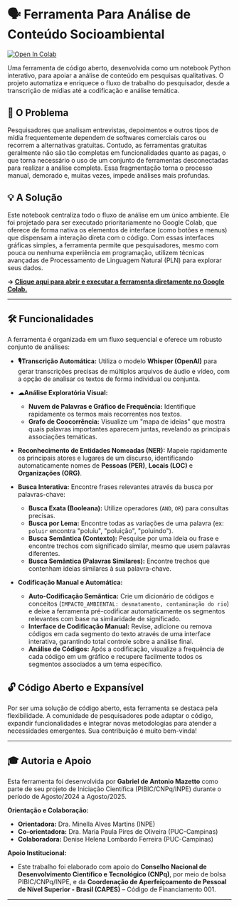 # 🗣️ Ferramenta Para Análise de Conteúdo Socioambiental

[![Open In Colab](https://colab.research.google.com/assets/colab-badge.svg)](https://colab.research.google.com/github/resiliencia-socioecologica-ic/Ferramenta_de_Analise_de_Conteudo/blob/main/Ferramenta_de_Analise_de_Conteudo.ipynb)


Uma ferramenta de código aberto, desenvolvida como um notebook Python interativo, para apoiar a análise de conteúdo em pesquisas qualitativas. O projeto automatiza e enriquece o fluxo de trabalho do pesquisador, desde a transcrição de mídias até a codificação e análise temática.

## 🎯 O Problema

Pesquisadores que analisam entrevistas, depoimentos e outros tipos de mídia frequentemente dependem de softwares comerciais caros ou recorrem a alternativas gratuitas. Contudo, as ferramentas gratuitas geralmente não são tão completas em funcionalidades quanto as pagas, o que torna necessário o uso de um conjunto de ferramentas desconectadas para realizar a análise completa. Essa fragmentação torna o processo manual, demorado e, muitas vezes, impede análises mais profundas.

## 💡 A Solução

Este notebook centraliza todo o fluxo de análise em um único ambiente. Ele foi projetado para ser executado prioritariamente no Google Colab, que oferece de forma nativa os elementos de interface (como botões e menus) que dispensam a interação direta com o código. Com essas interfaces gráficas simples, a ferramenta permite que pesquisadores, mesmo com pouca ou nenhuma experiência em programação, utilizem técnicas avançadas de Processamento de Linguagem Natural (PLN) para explorar seus dados.

**-> [Clique aqui para abrir e executar a ferramenta diretamente no Google Colab.](https://colab.research.google.com/github/resiliencia-socioecologica-ic/Ferramenta_de_Analise_de_Conteudo/blob/main/Ferramenta_de_Analise_de_Conteudo.ipynb)**

---

## 🛠️ Funcionalidades

A ferramenta é organizada em um fluxo sequencial e oferece um robusto conjunto de análises:

* **🎙Transcrição Automática:** Utiliza o modelo **Whisper (OpenAI)** para gerar transcrições precisas de múltiplos arquivos de áudio e vídeo, com a opção de analisar os textos de forma individual ou conjunta.

* **☁Análise Exploratória Visual:**
    * **Nuvem de Palavras e Gráfico de Frequência:** Identifique rapidamente os termos mais recorrentes nos textos.
    * **Grafo de Coocorrência:** Visualize um "mapa de ideias" que mostra quais palavras importantes aparecem juntas, revelando as principais associações temáticas.

* **Reconhecimento de Entidades Nomeadas (NER):** Mapeie rapidamente os principais atores e lugares de um discurso, identificando automaticamente nomes de **Pessoas (PER)**, **Locais (LOC)** e **Organizações (ORG)**.

* **Busca Interativa:** Encontre frases relevantes através da busca por palavras-chave:
    * **Busca Exata (Booleana):** Utilize operadores (`AND`, `OR`) para consultas precisas.
    * **Busca por Lema:** Encontre todas as variações de uma palavra (ex: `poluir` encontra "poluiu", "poluição", "poluindo").
    * **Busca Semântica (Contexto):** Pesquise por uma ideia ou frase e encontre trechos com significado similar, mesmo que usem palavras diferentes.
    * **Busca Semântica (Palavras Similares):** Encontre trechos que contenham ideias similares à sua palavra-chave.

* **Codificação Manual e Automática:**
    * **Auto-Codificação Semântica:** Crie um dicionário de códigos e conceitos (`IMPACTO_AMBIENTAL: desmatamento, contaminação do rio`) e deixe a ferramenta pré-codificar automaticamente os segmentos relevantes com base na similaridade de significado.
    * **Interface de Codificação Manual:** Revise, adicione ou remova códigos em cada segmento do texto através de uma interface interativa, garantindo total controle sobre a análise final.
    * **Análise de Códigos:** Após a codificação, visualize a frequência de cada código em um gráfico e recupere facilmente todos os segmentos associados a um tema específico.

## 🔓 Código Aberto e Expansível

Por ser uma solução de código aberto, esta ferramenta se destaca pela flexibilidade. A comunidade de pesquisadores pode adaptar o código, expandir funcionalidades e integrar novas metodologias para atender a necessidades emergentes. Sua contribuição é muito bem-vinda!

---

## 🎓 Autoria e Apoio

Esta ferramenta foi desenvolvida por **Gabriel de Antonio Mazetto** como parte de seu projeto de Iniciação Científica (PIBIC/CNPq/INPE) durante o período de Agosto/2024 a Agosto/2025.

**Orientação e Colaboração:**
* **Orientadora:** Dra. Minella Alves Martins (INPE)
* **Co-orientadora:** Dra. Maria Paula Pires de Oliveira (PUC-Campinas)
* **Colaboradora:** Denise Helena Lombardo Ferreira (PUC-Campinas)

**Apoio Institucional:**
* Este trabalho foi elaborado com apoio do **Conselho Nacional de Desenvolvimento Científico e Tecnológico (CNPq)**, por meio de bolsa PIBIC/CNPq/INPE, e da **Coordenação de Aperfeiçoamento de Pessoal de Nível Superior - Brasil (CAPES)** – Código de Financiamento 001.

---
